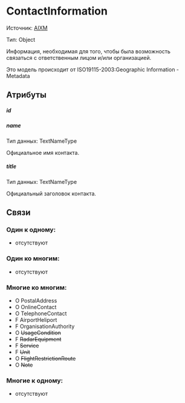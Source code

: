 ContactInformation
====
Источник: [AIXM](https://extranet.eurocontrol.int/http://webprisme.cfmu.eurocontrol.int/aixmwiki_public/bin/view/AIXM/Class_ContactInformation)

Тип: Object

Информация, необходимая для того, чтобы была возможность связаться с ответственным лицом и/или организацией.

Это модель происходит от ISO19115-2003:Geographic Information - Metadata

## Атрибуты

##### id

##### name
Тип данных: TextNameType

Официальное имя контакта.

##### title
Тип данных: TextNameType

Официальный заголовок контакта.


## Связи

### Один к одному:

- отсутствуют

### Один ко многим:

- отсутствуют

### Многие ко многим:

- O PostalAddress
- O OnlineContact
- O TelephoneContact
- F AirportHeliport
- F OrganisationAuthority
- O ~~UsageCondition~~
- F ~~RadarEquipment~~
- F ~~Service~~
- F ~~Unit~~
- O ~~FlightRestrictionRoute~~
- O ~~Note~~

### Многие к одному:

- отсутствуют
